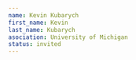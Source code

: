 ```yaml
---
name: Kevin Kubarych
first_name: Kevin  
last_name: Kubarych
asociation: University of Michigan 
status: invited
---
```


